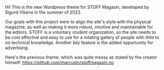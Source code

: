 Hi! This is the new Wordpress theme for STOFF Magasin, developed by Sigurd Vikene in the summer of 2022.

Our goals with this project were to align the site's style with the physical magazine, 
as well as making it more robust, intuitive and maintainable for the editors. STOFF is a voluntary student organization, so the site needs to be cost effective and easy to use for a rotating gallery of people with little to no technical knowledge. Another key feature is the added oppurtunity for advertising.

Here's the previous theme, which was quite messy as stated by the creator himself:
https://github.com/marcusln/stoffmagasin.no
